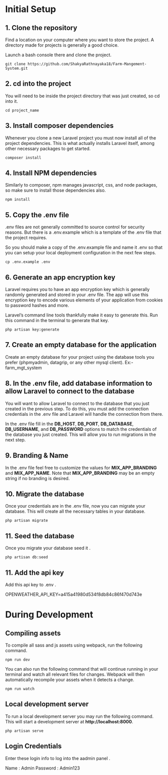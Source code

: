 # Initial Setup

## 1. Clone the repository
Find a location on your computer where you want to store the project. A directory made for projects is generally a good choice.

Launch a bash console there and clone the project.

`git clone https://github.com/ShakyaRathnayaka18/Farm-Mangement-System.git`

## 2. cd into the project
You will need to be inside the project directory that was just created, so cd into it.

`cd project_name`

## 3. Install composer dependencies
Whenever you clone a new Laravel project you must now install all of the project dependencies. This is what actually installs Laravel itself, among other necessary packages to get started.

`composer install`

## 4. Install NPM dependencies
Similarly to composer, npm manages javascript, css, and node packages, so make sure to install those dependencies also.

`npm install`

## 5. Copy the .env file
.env files are not generally committed to source control for security reasons. But there is a .env.example which is a template of the .env file that the project requires.

So you should make a copy of the .env.example file and name it .env so that you can setup your local deployment configuration in the next few steps.

`cp .env.example .env`

## 6. Generate an app encryption key
Laravel requires you to have an app encryption key which is generally randomly generated and stored in your .env file. The app will use this encryption key to encode various elements of your application from cookies to password hashes and more.

Laravel’s command line tools thankfully make it easy to generate this. Run this command in the terminal to generate that key.

`php artisan key:generate`

## 7. Create an empty database for the application
Create an empty database for your project  using the database tools you prefer (phpmyadmin, datagrip, or any other mysql client).
Ex:-farm_mgt_system

## 8. In the .env file, add database information to allow Laravel to connect to the database
You will want to allow Laravel to connect to the database that you just created in the previous step. To do this, you must add the connection credentials in the .env file and Laravel will handle the connection from there.

In the .env file fill in the **DB_HOST**, **DB_PORT**, **DB_DATABASE**, **DB_USERNAME**, and **DB_PASSWORD** options to match the credentials of the database you just created. This will allow you to run migrations in the next step.

## 9. Branding & Name
In the .env file feel free to customize the values for **MIX_APP_BRANDING** and **MIX_APP_NAME**.
Note that **MIX_APP_BRANDING** may be an empty string if no branding is desired.

## 10. Migrate the database
Once your credentials are in the .env file, now you can migrate your database. This will create all the necessary tables in your database.

`php artisan migrate`

## 11. Seed the database
Once you migrate your database seed it .

`php artisan db:seed`

## 11. Add the api key 
Add this api key to .env .

OPENWEATHER_API_KEY=a415a41980d534f8db84c86f470d743e

# During Development

## Compiling assets
To compile all sass and js assets using webpack, run the following command.

`npm run dev`

You can also run the following command that will continue running in your terminal and watch all relevant files for changes. Webpack will then automatically recompile your assets when it detects a change.

`npm run watch`

## Local development server
To run a local development server you may run the following command. This will start a development server at **http://localhost:8000**.

`php artisan serve`

## Login Credentials
Enter these login info to log into the aadmin panel .

Name : Admin
Password : Admin123

